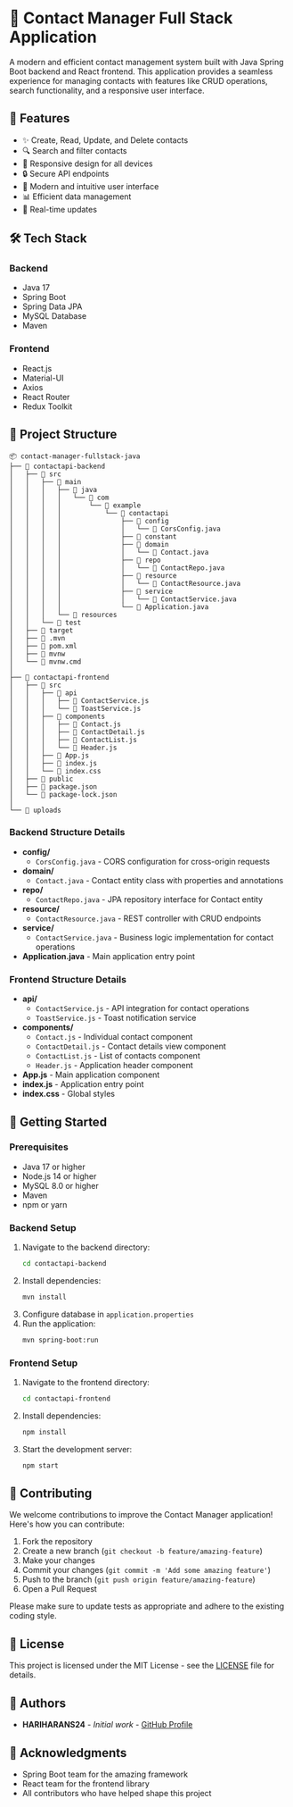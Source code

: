 # 📱 Contact Manager Full Stack Application

A modern and efficient contact management system built with Java Spring Boot backend and React frontend. This application provides a seamless experience for managing contacts with features like CRUD operations, search functionality, and a responsive user interface.

## 🚀 Features

- ✨ Create, Read, Update, and Delete contacts
- 🔍 Search and filter contacts
- 📱 Responsive design for all devices
- 🔒 Secure API endpoints
- 🎨 Modern and intuitive user interface 
- 📊 Efficient data management
- 🔄 Real-time updates 
 
## 🛠️ Tech Stack
 
### Backend
- Java 17
- Spring Boot
- Spring Data JPA
- MySQL Database
- Maven

### Frontend
- React.js
- Material-UI
- Axios
- React Router
- Redux Toolkit

## 📁 Project Structure

```
📦 contact-manager-fullstack-java
├── 📂 contactapi-backend
│   ├── 📂 src
│   │   ├── 📂 main
│   │   │   ├── 📂 java
│   │   │   │   └── 📂 com
│   │   │   │       └── 📂 example
│   │   │   │           └── 📂 contactapi
│   │   │   │               ├── 📂 config
│   │   │   │               │   └── 📄 CorsConfig.java
│   │   │   │               ├── 📂 constant
│   │   │   │               ├── 📂 domain
│   │   │   │               │   └── 📄 Contact.java
│   │   │   │               ├── 📂 repo
│   │   │   │               │   └── 📄 ContactRepo.java
│   │   │   │               ├── 📂 resource
│   │   │   │               │   └── 📄 ContactResource.java
│   │   │   │               ├── 📂 service
│   │   │   │               │   └── 📄 ContactService.java
│   │   │   │               └── 📄 Application.java
│   │   │   └── 📂 resources
│   │   └── 📂 test
│   ├── 📂 target
│   ├── 📂 .mvn
│   ├── 📄 pom.xml
│   ├── 📄 mvnw
│   └── 📄 mvnw.cmd
│
├── 📂 contactapi-frontend
│   ├── 📂 src
│   │   ├── 📂 api
│   │   │   ├── 📄 ContactService.js
│   │   │   └── 📄 ToastService.js
│   │   ├── 📂 components
│   │   │   ├── 📄 Contact.js
│   │   │   ├── 📄 ContactDetail.js
│   │   │   ├── 📄 ContactList.js
│   │   │   └── 📄 Header.js
│   │   ├── 📄 App.js
│   │   ├── 📄 index.js
│   │   └── 📄 index.css
│   ├── 📂 public
│   ├── 📄 package.json
│   └── 📄 package-lock.json
│
└── 📂 uploads
```

### Backend Structure Details
- **config/**
  - `CorsConfig.java` - CORS configuration for cross-origin requests
- **domain/**
  - `Contact.java` - Contact entity class with properties and annotations
- **repo/**
  - `ContactRepo.java` - JPA repository interface for Contact entity
- **resource/**
  - `ContactResource.java` - REST controller with CRUD endpoints
- **service/**
  - `ContactService.java` - Business logic implementation for contact operations
- **Application.java** - Main application entry point

### Frontend Structure Details
- **api/**
  - `ContactService.js` - API integration for contact operations
  - `ToastService.js` - Toast notification service
- **components/**
  - `Contact.js` - Individual contact component
  - `ContactDetail.js` - Contact details view component
  - `ContactList.js` - List of contacts component
  - `Header.js` - Application header component
- **App.js** - Main application component
- **index.js** - Application entry point
- **index.css** - Global styles

## 🚀 Getting Started

### Prerequisites
- Java 17 or higher
- Node.js 14 or higher
- MySQL 8.0 or higher
- Maven
- npm or yarn

### Backend Setup
1. Navigate to the backend directory:
   ```bash
   cd contactapi-backend
   ```
2. Install dependencies:
   ```bash
   mvn install
   ```
3. Configure database in `application.properties`
4. Run the application:
   ```bash
   mvn spring-boot:run
   ```

### Frontend Setup
1. Navigate to the frontend directory:
   ```bash
   cd contactapi-frontend
   ```
2. Install dependencies:
   ```bash
   npm install
   ```
3. Start the development server:
   ```bash
   npm start
   ```

## 🤝 Contributing

We welcome contributions to improve the Contact Manager application! Here's how you can contribute:

1. Fork the repository
2. Create a new branch (`git checkout -b feature/amazing-feature`)
3. Make your changes
4. Commit your changes (`git commit -m 'Add some amazing feature'`)
5. Push to the branch (`git push origin feature/amazing-feature`)
6. Open a Pull Request

Please make sure to update tests as appropriate and adhere to the existing coding style.

## 📝 License

This project is licensed under the MIT License - see the [LICENSE](LICENSE) file for details.

## 👥 Authors

- **HARIHARANS24** - *Initial work* - [GitHub Profile](https://github.com/HARIHARANS24)

## 🙏 Acknowledgments

- Spring Boot team for the amazing framework
- React team for the frontend library
- All contributors who have helped shape this project
